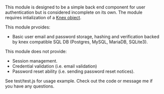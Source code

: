 This module is designed to be a simple back end component for user authentication but is considered incomplete on its own. The module requires intialization of a [Knex object](http://knexjs.org).

This module prvoides:
* Basic user email and password storage, hashing and verification backed by knex compatible SQL DB (Postgres, MySQL, MariaDB, SQLite3).

This module does not provide:
* Session management.
* Credential validation (i.e. email validation)
* Password reset ability (i.e. sending password reset notices).

See test/test.js for usage example. Check out the code or message me if you have any questions.